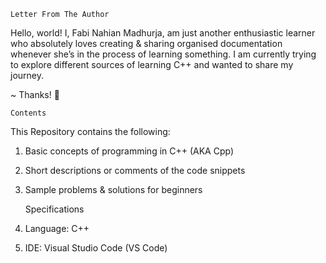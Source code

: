     Letter From The Author

Hello, world! I, Fabi Nahian Madhurja, am just another enthusiastic learner who absolutely loves creating & sharing organised documentation whenever she’s in the process of learning something. I am currently trying to explore different sources of learning C++ and wanted to share my journey. 

~ Thanks! 💛

    Contents

This Repository contains the following:

1. Basic concepts of programming in C++ (AKA Cpp)
2. Short descriptions or comments of the code snippets
3. Sample problems & solutions for beginners

    Specifications

1. Language: C++
2. IDE: Visual Studio Code (VS Code)
